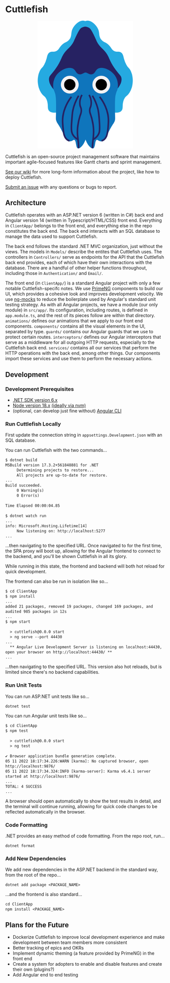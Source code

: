 # Cuttlefish

<p align="center">
  <img src="./ClientApp/src/assets/cuttlefish_logo.png" width="300px" alt="Cuttlefish Logo" />
</p>

Cuttlefish is an open-source project management software that maintains important agile-focused features like Gantt charts and sprint management.

[See our wiki](https://github.com/NathanJesudason/Cuttlefish/wiki) for more long-form information about the project, like how to deploy Cuttlefish.

[Submit an issue](https://github.com/NathanJesudason/Cuttlefish/issues) with any questions or bugs to report.

## Architecture

Cuttlefish operates with an ASP.NET version 6 (written in C#) back end and Angular version 14 (written in Typescript/HTML/CSS) front end. Everything in `ClientApp/` belongs to the front end, and everything else in the repo constitutes the back end. The back end interacts with an SQL database to manage the data used to support Cuttlefish.

The back end follows the standard .NET MVC organization, just without the views. The models in `Models/` describe the entites that Cuttlefish uses. The controllers in `Controllers/` serve as endpoints for the API that the Cuttlefish back end provides, each of which have their own interactions with the database. There are a handful of other helper functions throughout, including those in `Authentication/` and `Email/`.

The front end (in `ClientApp/`) is a standard Angular project with only a few notable Cuttlefish-specifc notes. We use [PrimeNG](https://primeng.org/) components to build our UI, which provides a cohesive look and improves development velocity. We use [ng-mocks](https://ng-mocks.sudo.eu/) to reduce the boilerplate used by Angular's standard unit testing strategy. As with all Angular projects, we have a module (our only module) in `src/app/`. Its configuration, including routes, is defined in `app.module.ts`, and the rest of its pieces follow are within that directory. `animations/` defines our animations that we apply to our front end components. `components/` contains all the visual elements in the UI, separated by type. `guards/` contains our Angular guards that we use to protect certain routes. `interceptors/` defines our Angular interceptors that serve as a middleware for all outgoing HTTP requests, especially to the Cuttlefish back end. `services/` contains all our services that perform the HTTP operations with the back end, among other things. Our components import these services and use them to perform the necessary actions.

## Development

### Development Prerequisites

- [.NET SDK version 6.x](https://dotnet.microsoft.com/en-us/download)
- [Node version 18.x](https://nodejs.org/en/download/) [(ideally via nvm)](https://github.com/nvm-sh/nvm)
- (optional, can develop just fine without) [Angular CLI](https://angular.io/cli)

### Run Cuttlefish Locally

First update the connection string in `appsettings.Development.json` with an SQL database.

You can run Cuttlefish with the two commands...

```shell
$ dotnet build
MSBuild version 17.3.2+561848881 for .NET
     Determining projects to restore...
     All projects are up-to-date for restore.
...
Build succeeded.
     0 Warning(s)
     0 Error(s)

Time Elapsed 00:00:04.85

$ dotnet watch run
...
info: Microsoft.Hosting.Lifetime[14]
     Now listening on: http://localhost:5277
...
```

...then navigating to the specified URL. Once navigated to for the first time, the SPA proxy will boot up, allowing for the Angular frontend to connect to the backend, and you'll be shown Cuttlefish in all its glory.

While running in this state, the frontend and backend will both hot reload for quick development.

The frontend can also be run in isolation like so...

```shell
$ cd ClientApp
$ npm install
...
added 21 packages, removed 19 packages, changed 169 packages, and audited 985 packages in 12s
...
$ npm start

  > cuttlefish@0.0.0 start
  > ng serve --port 44430
...
  ** Angular Live Development Server is listening on localhost:44430, open your browser on http://localhost:44430/ **
...
```

...then navigating to the specified URL. This version also hot reloads, but is limited since there's no backend capabilities.

### Run Unit Tests

You can run ASP.NET unit tests like so...

```shell
dotnet test
```

You can run Angular unit tests like so...

```shell
$ cd ClientApp
$ npm test

  > cuttlefish@0.0.0 start
  > ng test

✔ Browser application bundle generation complete.
05 11 2022 18:17:34.226:WARN [karma]: No captured browser, open http://localhost:9876/
05 11 2022 18:17:34.324:INFO [karma-server]: Karma v6.4.1 server started at http://localhost:9876/
...
TOTAL: 4 SUCCESS
...
```

A browser should open automatically to show the test results in detail, and the terminal will continue running, allowing for quick code changes to be reflected automatically in the browser.

### Code Formatting

.NET provides an easy method of code formatting. From the repo root, run...

```shell
dotnet format
```

### Add New Dependencies

We add new dependencies in the ASP.NET backend in the standard way, from the root of the repo...

```shell
dotnet add package <PACKAGE_NAME>
```

...and the frontend is also standard...

```shell
cd ClientApp
npm install <PACKAGE_NAME>
```

## Plans for the Future

- Dockerize Cuttlefish to improve local development experience and make development between team members more consistent
- Better tracking of epics and OKRs
- Implement dynamic theming (a feature provided by PrimeNG) in the front end
- Create a system for adopters to enable and disable features and create their own (plugins?)
- Add Angular end to end testing
